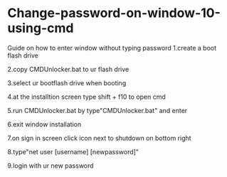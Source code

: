 # Change-password-on-window-10-using-cmd
Guide on how to enter window without typing password
1.create a boot flash drive

2.copy CMDUnlocker.bat to ur flash drive

3.select ur bootflash drive when booting

4.at the installtion screen type shift + f10 to open cmd

5.run CMDUnlocker.bat by type"CMDUnlocker.bat" and enter

6.exit window installation

7.on sign in screen click icon next to shutdown on bottom right

8.type"net user [username] [newpassword]"

9.login with ur new password
